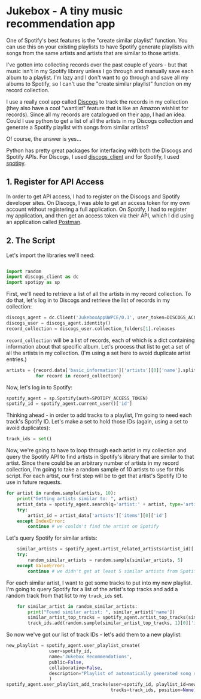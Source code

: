 # Jukebox - A tiny music recommendation app

One of Spotify's best features is the "create similar playlist" function.  You can use this on
your existing playlists to have Spotify generate playlists with songs from the same artists and
artists that are similar to those artists.

I've gotten into collecting records over the past couple of years - but that music isn't in my
Spotify library unless I go through and manually save each album to a playlist.  I'm lazy and I don't
want to go through and save all my albums to Spotify, so I can't use the "create similar playlist"
function on my record collection.

I use a really cool app called [Discogs](https://discogs.com) to track the records in my collection
(they also have a cool "wantlist" feature that is like an Amazon wishlist for records).  Since all
my records are catalogued on their app, I had an idea.  Could I use python to get a list of all
the artists in my Discogs collection and generate a Spotify playlist with songs from similar artists?

Of course, the answer is yes...

Python has pretty great packages for interfacing with both the Discogs and Spotify APIs.  For
Discogs, I used [discogs_client](https://github.com/joalla/discogs_client) and for Spotify, I
used [spotipy](https://github.com/plamere/spotipy).

## 1. Register for API Access

In order to get API access, I had to register on the Discogs and Spotify developer sites.  On
Discogs, I was able to get an access token for my own account without registering a full application.
  On Spotify, I had to register my application, and then get an access token via their API, which
 I did using an application called [Postman](https://getpostman.com).

## 2. The Script

Let's import the libraries we'll need:

```python

import random
import discogs_client as dc
import spotipy as sp
```

First, we'll need to retrieve a list of all the artists in my record collection.  To do that,
let's log in to Discogs and retrieve the list of records in my collection:

```python
discogs_agent = dc.Client('JukeboxAppUWPCE/0.1', user_token=DISCOGS_ACCESS_TOKEN)
discogs_user = discogs_agent.identity()
record_collection = discogs_user.collection_folders[1].releases
```

`record_collection` will be a list of records, each of which is a dict containing information
about that specific album.  Let's process that list to get a set of all the artists in my
collection.  (I'm using a set here to avoid duplicate artist entries.)

```python
artists = {record.data['basic_information']['artists'][0]['name'].split(" (")[0]
           for record in record_collection}
```

Now, let's log in to Spotify:

```python
spotify_agent = sp.Spotify(auth=SPOTIFY_ACCESS_TOKEN)
spotify_id = spotify_agent.current_user()['id']
```

Thinking ahead - in order to add tracks to a playlist, I'm going to need each track's Spotify
ID.  Let's make a set to hold those IDs (again, using a set to avoid duplicates):

```python
track_ids = set()
```

Now, we're going to have to loop through each artist in my collection and query the Spotify API
to find artists in Spotify's library that are similar to that artist.  Since there could be an
arbitrary number of artists in my record collection, I'm going to take a random sample of 10
artists to use for this script.  For each artist, our first step will be to get that artist's
Spotify ID to use in future requests.

```python
for artist in random.sample(artists, 10):
    print("Getting artists similar to: ", artist)
    artist_data = spotify_agent.search(q='artist:' + artist, type='artist')
    try:
        artist_id = artist_data['artists']['items'][0]['id']
    except IndexError:
        continue # we couldn't find the artist on Spotify
```

Let's query Spotify for similar artists:

```python
    similar_artists = spotify_agent.artist_related_artists(artist_id)['artists']
    try:
        random_similar_artists = random.sample(similar_artists, 5)
    except ValueError:
        continue # we didn't get at least 5 similar artists from Spotify
```

For each similar artist, I want to get some tracks to put into my new playlist.  I'm going to
query Spotify for a list of the artist's top tracks and add a random track from that list to my
`track_ids` set.

```python
    for similar_artist in random_similar_artists:
        print("Found similar artist: ", similar_artist['name'])
        similar_artist_top_tracks = spotify_agent.artist_top_tracks(similar_artist['id'])['tracks']
        track_ids.add(random.sample(similar_artist_top_tracks, 1)[0]['id'])
```

So now we've got our list of track IDs - let's add them to a new playlist:

```python
new_playlist = spotify_agent.user_playlist_create(
                user=spotify_id,
                name='Jukebox Recommendations',
                public=False,
                collaborative=False,
                description="Playlist of automatically generated song recommendations."
                )
spotify_agent.user_playlist_add_tracks(user=spotify_id, playlist_id=new_playlist['id'],
                                       tracks=track_ids, position=None)
```
